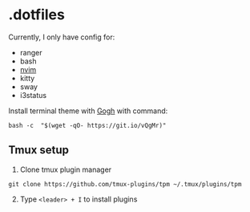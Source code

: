 # .dotfiles

Currently, I only have config for:
- ranger
- bash
- [nvim](https://github.com/timrekelj/neotim)
- kitty
- sway
- i3status

Install terminal theme with [Gogh](https://gogh-co.github.io/Gogh/) with command:
```
bash -c  "$(wget -qO- https://git.io/vQgMr)"
```

## Tmux setup

1. Clone tmux plugin manager
```
git clone https://github.com/tmux-plugins/tpm ~/.tmux/plugins/tpm
```

2. Type `<leader> + I` to install plugins
